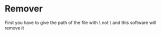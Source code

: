 # Remover
First you have to give the path of the file with \\ not \  and this software will remove it
